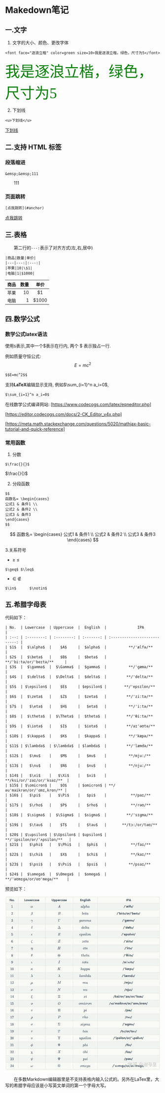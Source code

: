# Makedown笔记

## 一.文字

1. 文字的大小、颜色、更改字体
```
<font face="逐浪立楷" color=green size=10>我是逐浪立楷，绿色，尺寸为5</font>
```
<font face="逐浪立楷" color=green size=10>我是逐浪立楷，绿色，尺寸为5</font>

2. 下划线
```
<u>下划线</u>
```
<u>下划线</u>

## 二.支持 HTML 标签

### 段落缩进
```
&emsp;&emsp;111
```
&emsp;&emsp;111

### 页面跳转
```
[点我跳转](#anchor)
```
[点我跳转](#anchor)

## 三.表格

&emsp;&emsp;第二行的`---:`表示了对齐方式(左,右,居中)
```
|商品|数量|单价|
|---|---:|:---:|
|苹果|10|\$1|
|电脑|1|$1000|
```
|商品|数量|单价|
|---|---:|:---:|
|苹果|10|\$1|
|电脑|1|$1000|



## 四.数学公式

### 数学公式latex语法

使用`$`表示,其中一个\$表示在行内, 两个 \$ 表示独占一行.

例如质量守恒公式: $$E=mc^2$$
```
$$E=mc^2$$
```

支持**LaTeX**编辑显示支持, 例如$\sum_{i=1}^n a_i=0$,
```
$\sum_{i=1}^n a_i=0$
```


在线数学公式编译网站: 
[https://www.codecogs.com/latex/eqneditor.php]

[https://editor.codecogs.com/docs/2-CK_Editor_v4x.php]

[https://meta.math.stackexchange.com/questions/5020/mathjax-basic-tutorial-and-quick-reference]


### 常用函数

1. 分数
```
$\frac{}{}$
```
$\frac{}{}$

2. 分段函数
```
$$ 
函数名= \begin{cases}
公式1 & 条件1 \\
公式2 & 条件2 \\
公式3 & 条件3 
\end{cases}
$$
```
$$ 
函数名= \begin{cases}
公式1 & 条件1 \\
公式2 & 条件2 \\
公式3 & 条件3 
\end{cases}
$$

3.关系符号
- $\geq$      $\leq$
```
$\geq$ $\leq$
```

- $\in$      $\notin$
```
$\in$      $\notin$
```


## 五.希腊字母表

代码如下：
```
| No.  | Lowercase  | Uppercase  |  English  |              IPA              |
| :--: | :--------: | :--------: | :-------: | :---------------------------: |
| $1$  |  $\alpha$  |    $A$     |  $alpha$  |          **/'ælfə/**          |
| $2$  |  $\beta$   |    $B$     |  $beta$   |    **/'bi:tə/or/'beɪtə/**     |
| $3$  |  $\gamma$  |  $\Gamma$  |  $gamma$  |          **/'gæmə/**          |
| $4$  |  $\delta$  |  $\Delta$  |  $delta$  |         **/'deltə/**          |
| $5$  | $\epsilon$ |    $E$     | $epsilon$ |        **/'epsɪlɒn/**         |
| $6$  |  $\zeta$   |    $Z$     |  $zeta$   |         **/'zi:tə/**          |
| $7$  |   $\eta$   |    $H$     |   $eta$   |          **/'i:tə/**          |
| $8$  |  $\theta$  |  $\Theta$  |  $theta$  |         **/'θi:tə/**          |
| $9$  |  $\iota$   |    $I$     |  $iota$   |         **/aɪ'əʊtə/**         |
| $10$ |  $\kappa$  |    $K$     |  $kappa$  |          **/'kæpə/**          |
| $11$ | $\lambda$  | $\lambda$  | $lambda$  |         **/'læmdə/**          |
| $12$ |   $\mu$    |    $M$     |   $mu$    |          **/mju:/**           |
| $13$ |   $\nu$    |    $N$     |   $nu$    |          **/nju:/**           |
| $14$ |   $\xi$    |   $\Xi$    |   $xi$    |   **/ksi/or/'zaɪ/or/'ksaɪ/**  |
| $15$ | $\omicron$ |    $O$     | $omicron$ | **/əu'maikrən/or/'ɑmɪ,krɑn/** |
| $16$ |   $\pi$    |   $\Pi$    |   $pi$    |           **/paɪ/**           |
| $17$ |   $\rho$   |    $P$     |   $rho$   |           **/rəʊ/**           |
| $18$ |  $\sigma$  |  $\Sigma$  |  $sigma$  |         **/'sɪɡmə/**          |
| $19$ |   $\tau$   |    $T$     |   $tau$   |       **/tɔ:/or/taʊ/**        |
| $20$ | $\upsilon$ | $\Upsilon$ | $upsilon$ |  **/'ipsilon/or/'ʌpsilɒn/**   |
| $21$ |   $\phi$   |   $\Phi$   |   $phi$   |           **/faɪ/**           |
| $22$ |   $\chi$   |    $X$     |   $chi$   |           **/kaɪ/**           |
| $23$ |   $\psi$   |   $\Psi$   |   $psi$   |          **/psaɪ/**           |
| $24$ |  $\omega$  |  $\Omega$  |  $omega$  |   **/'əʊmɪɡə/or/oʊ'meɡə/**    |
```

预览如下：

![希腊字母表](image/希腊字母表.jpg)

&emsp;&emsp;在多数Markdown编辑器里是不支持表格内输入公式的。另外在LaTex里，大写的希腊字母应该是小写英文单词的第一个字母大写。

   



